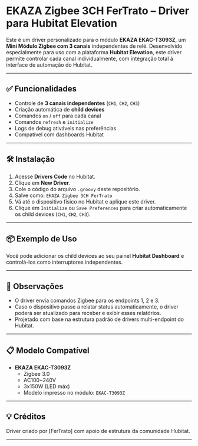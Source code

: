 # EKAZA Zigbee 3CH FerTrato – Driver para Hubitat Elevation

Este é um driver personalizado para o módulo **EKAZA EKAC-T3093Z**, um **Mini Módulo Zigbee com 3 canais** independentes de relé. Desenvolvido especialmente para uso com a plataforma **Hubitat Elevation**, este driver permite controlar cada canal individualmente, com integração total à interface de automação do Hubitat.

---

## ✅ Funcionalidades

- Controle de **3 canais independentes** (`CH1`, `CH2`, `CH3`)
- Criação automática de **child devices**
- Comandos `on` / `off` para cada canal
- Comandos `refresh` e `initialize`
- Logs de debug ativáveis nas preferências
- Compatível com dashboards Hubitat

---

## 🛠️ Instalação

1. Acesse **Drivers Code** no Hubitat.
2. Clique em **New Driver**.
3. Cole o código do arquivo `.groovy` deste repositório.
4. Salve como: `EKAZA Zigbee 3CH FerTrato`
5. Vá até o dispositivo físico no Hubitat e aplique este driver.
6. Clique em `Initialize` ou `Save Preferences` para criar automaticamente os child devices (`CH1`, `CH2`, `CH3`).

---

## 📦 Exemplo de Uso

Você pode adicionar os child devices ao seu painel **Hubitat Dashboard** e controlá-los como interruptores independentes.

---

## 🔎 Observações

- O driver envia comandos Zigbee para os endpoints 1, 2 e 3.
- Caso o dispositivo passe a relatar status automaticamente, o driver poderá ser atualizado para receber e exibir esses relatórios.
- Projetado com base na estrutura padrão de drivers multi-endpoint do Hubitat.

---

## 📋 Modelo Compatível

- **EKAZA EKAC-T3093Z**
  - Zigbee 3.0
  - AC100~240V
  - 3x150W (LED máx)
  - Modelo impresso no módulo: `EKAC-T3093Z`

---

## 💡 Créditos

Driver criado por [FerTrato] com apoio de estrutura da comunidade Hubitat.

---
